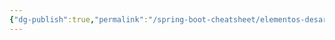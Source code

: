 ```yaml
---
{"dg-publish":true,"permalink":"/spring-boot-cheatsheet/elementos-desarrollo/id-es/intelli-j/"}
---
```


